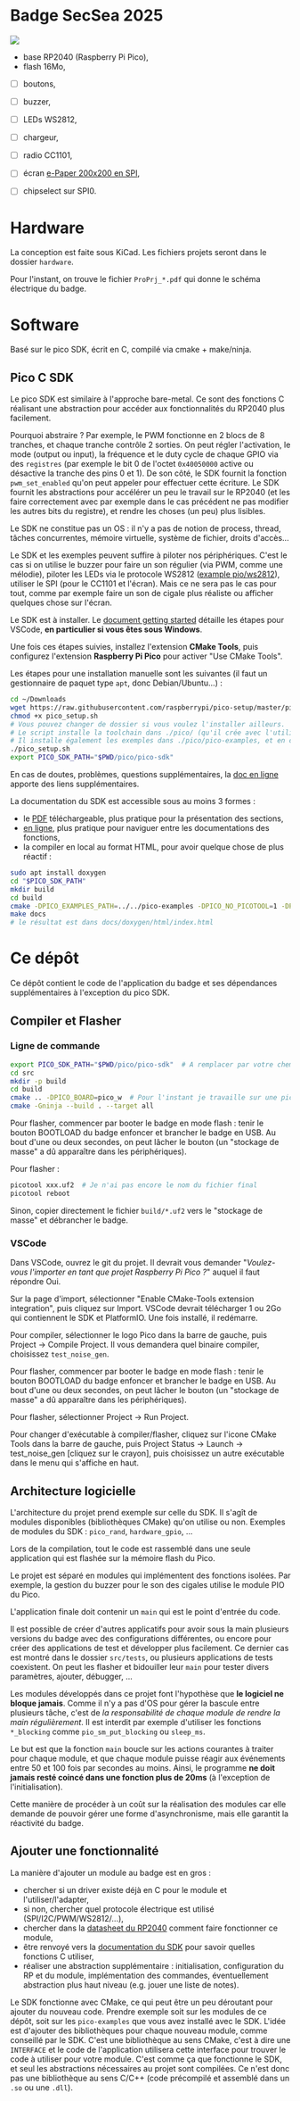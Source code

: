 # Badge SecSea 2025

![](imgs/badge_front.webp)

- base RP2040 (Raspberry Pi Pico),
- flash 16Mo,
- [ ] boutons,
- [ ] buzzer,
- [ ] LEDs WS2812,
- [ ] chargeur,
- [ ] radio CC1101,
- [ ] écran [e-Paper 200x200 en SPI](https://www.waveshare.com/wiki/1.54inch_e-Paper_Module_Manual),
- [ ] chipselect sur SPI0.


# Hardware

La conception est faite sous KiCad.
Les fichiers projets seront dans le dossier `hardware`.

Pour l'instant, on trouve le fichier `ProPrj_*.pdf` qui donne le schéma électrique du badge.


# Software

Basé sur le pico SDK, écrit en C, compilé via cmake + make/ninja.


## Pico C SDK

Le pico SDK est similaire à l'approche bare-metal.
Ce sont des fonctions C réalisant une abstraction pour accéder aux fonctionnalités du RP2040 plus facilement.

Pourquoi abstraire ?
Par exemple, le PWM fonctionne en 2 blocs de 8 tranches, et chaque tranche contrôle 2 sorties.
On peut régler l'activation, le mode (output ou input), la fréquence et le duty cycle de chaque GPIO via des `registres`
(par exemple le bit 0 de l'octet `0x40050000` active ou désactive la tranche des pins 0 et 1).
De son côté, le SDK fournit la fonction `pwm_set_enabled` qu'on peut appeler pour effectuer cette écriture.
Le SDK fournit les abstractions pour accélérer un peu le travail sur le RP2040
(et les faire correctement avec par exemple dans le cas précédent ne pas modifier les autres bits du registre),
et rendre les choses (un peu) plus lisibles.

Le SDK ne constitue pas un OS : il n'y a pas de notion de process, thread, tâches concurrentes, mémoire virtuelle, système de fichier, droits d'accès...

Le SDK et les exemples peuvent suffire à piloter nos périphériques.
C'est le cas si on utilise le buzzer pour faire un son régulier (via PWM, comme une mélodie),
piloter les LEDs via le protocole WS2812 ([example pio/ws2812](https://github.com/raspberrypi/pico-examples/tree/master/pio/ws2812)),
utiliser le SPI (pour le CC1101 et l'écran).
Mais ce ne sera pas le cas pour tout, comme par exemple faire un son de cigale plus réaliste ou afficher quelques chose sur l'écran.

Le SDK est à installer.
Le [document getting started](https://datasheets.raspberrypi.com/pico/getting-started-with-pico.pdf) détaille les étapes pour VSCode,
**en particulier si vous êtes sous Windows**.

Une fois ces étapes suivies, installez l'extension **CMake Tools**, puis configurez l'extension **Raspberry Pi Pico** pour activer "Use CMake Tools".

Les étapes pour une installation manuelle sont les suivantes (il faut un gestionnaire de paquet type `apt`, donc Debian/Ubuntu...) :

```bash
cd ~/Downloads
wget https://raw.githubusercontent.com/raspberrypi/pico-setup/master/pico_setup.sh
chmod +x pico_setup.sh
# Vous pouvez changer de dossier si vous voulez l'installer ailleurs.
# Le script installe la toolchain dans ./pico/ (qu'il crée avec l'utilisateur courant, pas besoin de sudo).
# Il installe également les exemples dans ./pico/pico-examples, et en compile certains.
./pico_setup.sh
export PICO_SDK_PATH="$PWD/pico/pico-sdk"
```

En cas de doutes, problèmes, questions supplémentaires, la [doc en ligne](https://www.raspberrypi.com/documentation/microcontrollers/pico-series.html) apporte des liens supplémentaires.

La documentation du SDK est accessible sous au moins 3 formes :

- le [PDF](https://datasheets.raspberrypi.com/pico/raspberry-pi-pico-c-sdk.pdf) téléchargeable,
  plus pratique pour la présentation des sections,
- [en ligne](https://www.raspberrypi.com/documentation/pico-sdk/),
  plus pratique pour naviguer entre les documentations des fonctions,
- la compiler en local au format HTML, pour avoir quelque chose de plus réactif :

```bash
sudo apt install doxygen
cd "$PICO_SDK_PATH"
mkdir build
cd build
cmake -DPICO_EXAMPLES_PATH=../../pico-examples -DPICO_NO_PICOTOOL=1 -DPICO_PLATFORM=combined-docs ..
make docs
# le résultat est dans docs/doxygen/html/index.html
```


# Ce dépôt

Ce dépôt contient le code de l'application du badge et ses dépendances supplémentaires à l'exception du pico SDK.


## Compiler et Flasher

### Ligne de commande

```bash
export PICO_SDK_PATH="$PWD/pico/pico-sdk"  # A remplacer par votre chemin d'installation
cd src
mkdir -p build
cd build
cmake .. -DPICO_BOARD=pico_w  # Pour l'instant je travaille sur une pico_w
cmake -Gninja --build . --target all
```

Pour flasher, commencer par booter le badge en mode flash :
tenir le bouton BOOTLOAD du badge enfoncer et brancher le badge en USB.
Au bout d'une ou deux secondes, on peut lâcher le bouton (un "stockage de masse" a dû apparaître dans les périphériques).

Pour flasher :

```bash
picotool xxx.uf2  # Je n'ai pas encore le nom du fichier final
picotool reboot
```

Sinon, copier directement le fichier `build/*.uf2` vers le "stockage de masse" et débrancher le badge.


### VSCode

Dans VSCode, ouvrez le git du projet.
Il devrait vous demander "*Voulez-vous l'importer en tant que projet Raspberry Pi Pico ?*" auquel il faut répondre Oui.

Sur la page d'import, sélectionner "Enable CMake-Tools extension integration",
puis cliquez sur Import.
VSCode devrait télécharger 1 ou 2Go qui contiennent le SDK et PlatformIO.
Une fois installé, il redémarre.

Pour compiler, sélectionner le logo Pico dans la barre de gauche, puis Project -> Compile Project.
Il vous demandera quel binaire compiler, choisissez `test_noise_gen`.

Pour flasher, commencer par booter le badge en mode flash :
tenir le bouton BOOTLOAD du badge enfoncer et brancher le badge en USB.
Au bout d'une ou deux secondes, on peut lâcher le bouton (un "stockage de masse" a dû apparaître dans les périphériques).

Pour flasher, sélectionner Project -> Run Project.

Pour changer d'exécutable à compiler/flasher, cliquez sur l'icone CMake Tools dans la barre de gauche,
puis Project Status -> Launch -> test_noise_gen [cliquez sur le crayon], puis choisissez un autre exécutable dans le menu qui s'affiche en haut.


## Architecture logicielle

L'architecture du projet prend exemple sur celle du SDK.
Il s'agît de modules disponibles (bibliothèques CMake) qu'on utilise ou non.
Exemples de modules du SDK : `pico_rand`, `hardware_gpio`, ...

Lors de la compilation, tout le code est rassemblé dans une seule application qui est flashée sur la mémoire flash du Pico.

Le projet est séparé en modules qui implémentent des fonctions isolées.
Par exemple, la gestion du buzzer pour le son des cigales utilise le module PIO du Pico.

L'application finale doit contenir un `main` qui est le point d'entrée du code.

Il est possible de créer d'autres applicatifs pour avoir sous la main plusieurs versions du badge avec des configurations différentes,
ou encore pour créer des applications de test et développer plus facilement.
Ce dernier cas est montré dans le dossier `src/tests`, ou plusieurs applications de tests coexistent.
On peut les flasher et bidouiller leur `main` pour tester divers paramètres, ajouter, débugger, ...

Les modules développés dans ce projet font l'hypothèse que **le logiciel ne bloque jamais**.
Comme il n'y a pas d'OS pour gérer la bascule entre plusieurs tâche,
c'est de *la responsabilité de chaque module de rendre la main régulièrement*.
Il est interdit par exemple d'utiliser les fonctions `*_blocking` comme `pio_sm_put_blocking` ou `sleep_ms`.

Le but est que la fonction `main` boucle sur les actions courantes à traiter pour chaque module,
et que chaque module puisse réagir aux événements entre 50 et 100 fois par secondes au moins.
Ainsi, le programme **ne doit jamais resté coincé dans une fonction plus de 20ms** (à l'exception de l'initialisation).

Cette manière de procéder à un coût sur la réalisation des modules car elle demande de pouvoir gérer une forme d'asynchronisme,
mais elle garantit la réactivité du badge.


## Ajouter une fonctionnalité

La manière d'ajouter un module au badge est en gros :

- chercher si un driver existe déjà en C pour le module et l'utiliser/l'adapter,
- si non, chercher quel protocole électrique est utilisé (SPI/I2C/PWM/WS2812/...),
- chercher dans la [datasheet du RP2040](https://datasheets.raspberrypi.com/rp2040/rp2040-datasheet.pdf) comment faire fonctionner ce module,
- être renvoyé vers la [documentation du SDK](https://datasheets.raspberrypi.com/pico/raspberry-pi-pico-c-sdk.pdf) pour savoir quelles fonctions C utiliser,
- réaliser une abstraction supplémentaire : initialisation, configuration du RP et du module,
  implémentation des commandes, éventuellement abstraction plus haut niveau (e.g. jouer une liste de notes).

Le SDK fonctionne avec CMake, ce qui peut être un peu déroutant pour ajouter du nouveau code.
Prendre exemple soit sur les modules de ce dépôt, soit sur les `pico-examples` que vous avez installé avec le SDK.
L'idée est d'ajouter des bibliothèques pour chaque nouveau module, comme conseillé par le SDK.
C'est une bibliothèque au sens CMake, c'est à dire une `INTERFACE` et le code de l'application utilisera cette interface pour trouver le code à utiliser pour votre module.
C'est comme ça que fonctionne le SDK, et seul les abstractions nécessaires au projet sont compilées.
Ce n'est donc pas une bibliothèque au sens C/C++ (code précompilé et assemblé dans un `.so` ou une `.dll`).
